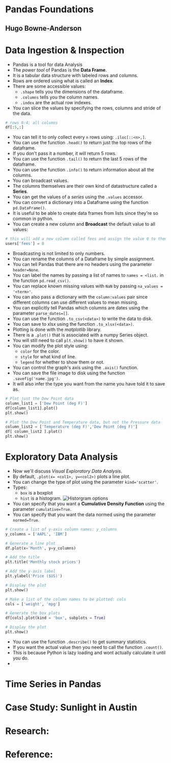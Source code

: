# Pandas Foundations
## Hugo Bowne-Anderson

# Data Ingestion & Inspection
- Pandas is a tool for data Analysis
- The *power tool* of Pandas is the **Data Frame**.
- It is a tabular data structure with labeled rows and columns.
- Rows are ordered using what is called an **Index**.
- There are some accessible values:
  * `.shape` tells you the dimensions of the dataframe.
  * `.columns` tells you the column names.
  * `.index` are the actual row indexes.
- You can slice the values by specifying the rows, columns and stride of the data.
```python
# rows 0:4; all columns
df[:5,:]
```
- You can tell it to only collect every `n` rows using: `.iloc[::<n>,]`.
- You can use the function `.head()` to return just the top rows of the dataframe.
- If you don't pass it a number, it will return 5 rows.
- You can use the function `.tail()` to return the last 5 rows of the dataframe.
- You can use the function `.info()` to return information about all the columns.
- You can broadcast values.
- The columns themselves are their own kind of datastructure called a **Series**.
- You can get the values of a *series* using the `.values` accessor.
- You can convert a dictionary into a Dataframe using the function `pd.DataFrame()`.
- It is useful to be able to create data frames from lists since they're so common in python.
- You can create a new column and **Broadcast** the default value to all values:
```python
# this will add a new column called fees and assign the value 0 to them:
users['fees'] = 0
```
- Broadcasting is not limited to only numbers.
- You can rename the columns of a Dataframe by simple assignment.
- You can tell Pandas that there are no headers using the parameter `header=None`.
- You can label the names by passing a list of names to `names = <list.` in the function `pd.read_csv()`.
- You can replace known missing values with `NaN` by passing `na_values = '<term>'`.
- You can also pass a dictionary with the `column:values` pair since different columns can use different values to mean missing.
- You can explicitly tell Pandas which columns are dates using the parameter `parse_dates=[]`.
- You can use the function `.to_csv(<data>)` to write the data to disk.
- You can save to xlsx using the function `.to_xlsx(<data>)`.
- Plotting is done with the *matplotlib* library.
- There is a `.plot()` that is associated with a numpy Series object.
- You will still need to call `plt.show()` to have it shown.
- You can modify the plot style using:
  * `color` for the color.
  * `style` for what kind of line.
  * `legend` for whether to show them or not.
- You can control the graph's axis using the `.axis()` function.
- You can save the file image to disk using the function `.savefig('name.jpg')`.
- It will also infer the type you want from the name you have told it to save as.
```python
# Plot just the Dew Point data
column_list1 = ['Dew Point (deg F)']
df[column_list1].plot()
plt.show()

# Plot the Dew Point and Temperature data, but not the Pressure data
column_list2 = ['Temperature (deg F)','Dew Point (deg F)']
df[ column_list2 ].plot()
plt.show()
```

# Exploratory Data Analysis
- Now we'll discuss *Visual Exploratory Data Analysis*.
- By default, `.plot(x= <col1>, y=<col2>)` plots a line plot.
- You can change the type of plot using the parameter `kind='scatter'`.
- Types:
  * `box` is a boxplot
  * `hist` is a histogram.
![Historgram options](images/Histogram-options.png)
- You can specify that you want a **Cumulative Density Function** using the parameter `cumulative=True`.
- You can specify that you want the data normed using the parameter `normed=True`.
```python
# Create a list of y-axis column names: y_columns
y_columns = ['AAPL', 'IBM']

# Generate a line plot
df.plot(x='Month', y=y_columns)

# Add the title
plt.title('Monthly stock prices')

# Add the y-axis label
plt.ylabel('Price ($US)')

# Display the plot
plt.show()
```
```python
# Make a list of the column names to be plotted: cols
cols = ['weight', 'mpg']

# Generate the box plots
df[cols].plot(kind = 'box', subplots = True)

# Display the plot
plt.show()
```
- You can use the function `.describe()` to get summary statistics.
- If you want the actual value then you need to call the function `.count()`.
- This is because Python is lazy loading and wont actually calculate it until you do.
- 


# Time Series in Pandas

# Case Study: Sunlight in Austin

# Research:

# Reference:
